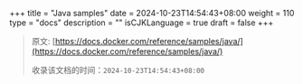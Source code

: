 +++
title = "Java samples"
date = 2024-10-23T14:54:43+08:00
weight = 110
type = "docs"
description = ""
isCJKLanguage = true
draft = false
+++

> 原文: [https://docs.docker.com/reference/samples/java/](https://docs.docker.com/reference/samples/java/)
>
> 收录该文档的时间：`2024-10-23T14:54:43+08:00`
